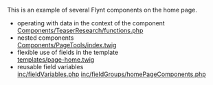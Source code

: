 This is an example of several Flynt components on the home page.
- operating with data in the context of the component  
  [Components/TeaserResearch/functions.php](Components/TeaserResearch/functions.php)
- nested components  
  [Components/PageTools/index.twig](Components/PageTools/index.twig)
- flexible use of fields in the template  
  [templates/page-home.twig](templates/page-home.twig)
- reusable field variables  
  [inc/fieldVariables.php](inc/fieldVariables.php) 
  [inc/fieldGroups/homePageComponents.php](inc/fieldGroups/homePageComponents.php)
